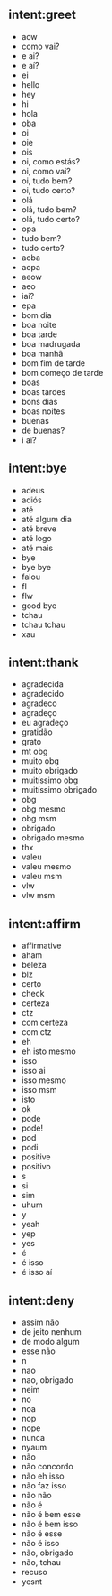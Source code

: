 ## intent:greet
- aow
- como vai?
- e ai?
- e aí?
- ei
- hello
- hey
- hi
- hola
- oba
- oi
- oie
- ois
- oi, como estás?
- oi, como vai?
- oi, tudo bem?
- oi, tudo certo?
- olá
- olá, tudo bem?
- olá, tudo certo?
- opa
- tudo bem?
- tudo certo?
- aoba
- aopa
- aeow
- aeo
- iai?
- epa
- bom dia
- boa noite
- boa tarde
- boa madrugada
- boa manhã
- bom fim de tarde
- bom começo de tarde
- boas
- boas tardes
- bons dias
- boas noites
- buenas
- de buenas?
- i ai?

## intent:bye
- adeus
- adiós
- até
- até algum dia
- até breve
- até logo
- até mais
- bye
- bye bye
- falou
- fl
- flw
- good bye
- tchau
- tchau tchau
- xau

## intent:thank
- agradecida
- agradecido
- agradeco
- agradeço
- eu agradeço
- gratidão
- grato
- mt obg
- muito obg
- muito obrigado
- muitíssimo obg
- muitíssimo obrigado
- obg
- obg mesmo
- obg msm
- obrigado
- obrigado mesmo
- thx
- valeu
- valeu mesmo
- valeu msm
- vlw
- vlw msm

## intent:affirm
- affirmative
- aham
- beleza
- blz
- certo
- check
- certeza
- ctz
- com certeza
- com ctz
- eh
- eh isto mesmo
- isso
- isso ai
- isso mesmo
- isso msm
- isto
- ok
- pode
- pode!
- pod
- podi
- positive
- positivo
- s
- si
- sim
- uhum
- y
- yeah
- yep
- yes
- é
- é isso
- é isso aí

## intent:deny
- assim não
- de jeito nenhum
- de modo algum
- esse não
- n
- nao
- nao, obrigado
- neim
- no
- noa
- nop
- nope
- nunca
- nyaum
- não
- não concordo
- não eh isso
- não faz isso
- não não
- não é
- não é bem esse
- não é bem isso
- não é esse
- não é isso
- não, obrigado
- não, tchau
- recuso
- yesnt